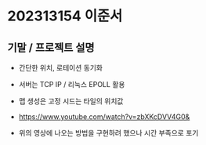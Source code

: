 # 202313154 이준서

## 기말 / 프로젝트 설명

- 간단한 위치, 로테이션 동기화

- 서버는 TCP IP / 리눅스  EPOLL 활용

- 맵 생성은 고정 시드는 타일의 위치값

- https://www.youtube.com/watch?v=zbXKcDVV4G0&

- 위의 영상에 나오는 방법을 구현하려 했으나 시간 부족으로 포기